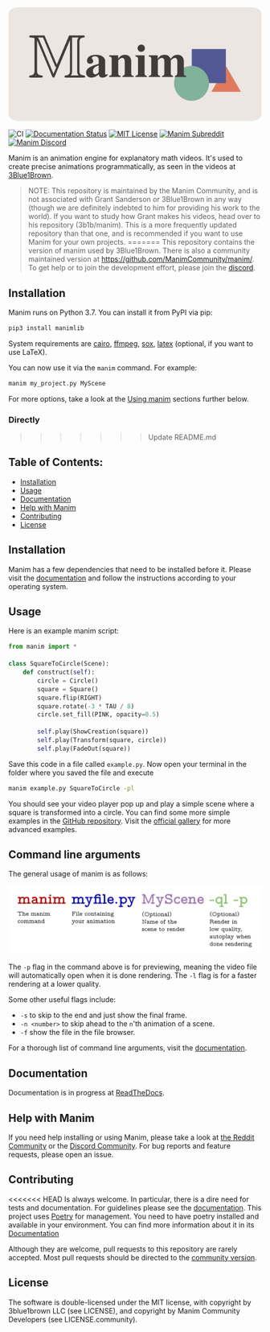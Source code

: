 ![logo](https://raw.githubusercontent.com/ManimCommunity/manim/master/logo/cropped.png)

![CI](https://github.com/ManimCommunity/manim/workflows/CI/badge.svg)
[![Documentation Status](https://readthedocs.org/projects/manimce/badge/?version=latest)](https://manimce.readthedocs.io/en/latest/?badge=latest)
[![MIT License](https://img.shields.io/badge/license-MIT-blue.svg?style=flat)](http://choosealicense.com/licenses/mit/)
[![Manim Subreddit](https://img.shields.io/reddit/subreddit-subscribers/manim.svg?color=ff4301&label=reddit)](https://www.reddit.com/r/manim/)
[![Manim Discord](https://img.shields.io/discord/581738731934056449.svg?label=discord)](https://discord.gg/mMRrZQW)

Manim is an animation engine for explanatory math videos. It's used to create precise animations programmatically, as seen in the videos at [3Blue1Brown](https://www.3blue1brown.com/).

> NOTE: This repository is maintained by the Manim Community, and is not associated with Grant Sanderson or 3Blue1Brown in any way (though we are definitely indebted to him for providing his work to the world). If you want to study how Grant makes his videos, head over to his repository (3b1b/manim). This is a more frequently updated repository than that one, and is recommended if you want to use Manim for your own projects.
=======
This repository contains the version of manim used by 3Blue1Brown. There is also a community maintained version at https://github.com/ManimCommunity/manim/.
To get help or to join the development effort, please join the [discord](https://discord.gg/mMRrZQW).

## Installation
Manim runs on Python 3.7. You can install it from PyPI via pip:

```sh
pip3 install manimlib
```

System requirements are [cairo](https://www.cairographics.org), [ffmpeg](https://www.ffmpeg.org), [sox](http://sox.sourceforge.net), [latex](https://www.latex-project.org) (optional, if you want to use LaTeX).

You can now use it via the `manim` command. For example:

```sh
manim my_project.py MyScene
```

For more options, take a look at the [Using manim](#using-manim) sections further below.

### Directly
>>>>>>> Update README.md


## Table of Contents:
- [Installation](#installation)
- [Usage](#usage)
- [Documentation](#documentation)
- [Help with Manim](#help-with-manim)
- [Contributing](#contributing)
- [License](#license)


## Installation

Manim has a few dependencies that need to be installed before it. Please visit
the
[documentation](https://manimce.readthedocs.io/en/latest/installation.html)
and follow the instructions according to your operating system.


## Usage

Here is an example manim script:
```python
from manim import *

class SquareToCircle(Scene):
    def construct(self):
        circle = Circle()
        square = Square()
        square.flip(RIGHT)
        square.rotate(-3 * TAU / 8)
        circle.set_fill(PINK, opacity=0.5)

        self.play(ShowCreation(square))
        self.play(Transform(square, circle))
        self.play(FadeOut(square))
```

Save this code in a file called `example.py`.  Now open your terminal in the
folder where you saved the file and execute
```sh
manim example.py SquareToCircle -pl
```

You should see your video player pop up and play a simple scene where a square
is transformed into a circle.  You can find some more simple examples in the
[GitHub repository](https://github.com/ManimCommunity/manim/tree/master/example_scenes).
Visit the [official gallery](https://manimce.readthedocs.io/en/latest/examples.html) for more advanced examples.


## Command line arguments

The general usage of manim is as follows:

![manim-illustration](https://raw.githubusercontent.com/ManimCommunity/manim/master/readme-assets/command.png)

The `-p` flag in the command above is for previewing, meaning the video file will automatically open when it is done rendering. The `-l` flag is for a faster rendering at a lower quality.

Some other useful flags include:
* `-s` to skip to the end and just show the final frame.
* `-n <number>` to skip ahead to the `n`'th animation of a scene.
* `-f` show the file in the file browser.

For a thorough list of command line arguments, visit the
[documentation](https://manimce.readthedocs.io/en/latest/tutorials/configuration.html).


## Documentation
Documentation is in progress at [ReadTheDocs](https://manimce.readthedocs.io/en/latest/).


## Help with Manim
If you need help installing or using Manim, please take a look at [the Reddit
Community](https://www.reddit.com/r/manim) or the [Discord
Community](https://discord.gg/mMRrZQW).  For bug reports and feature requests,
please open an issue.


## Contributing
<<<<<<< HEAD
Is always welcome. In particular, there is a dire need for tests and
documentation. For guidelines please see the
[documentation](https://manimce.readthedocs.io/en/latest/contributing.html).
This project uses [Poetry](https://python-poetry.org/docs/) for management. You need to have poetry installed and available in your environment.
You can find more information about it in its [Documentation](https://manimce.readthedocs.io/en/latest/installation/for_dev.html)

Although they are welcome, pull requests to this repository are rarely accepted. Most pull requests should be directed to the [community version](https://github.com/ManimCommunity/manim/).

## License

The software is double-licensed under the MIT license, with copyright
by 3blue1brown LLC (see LICENSE), and copyright by Manim Community
Developers (see LICENSE.community).
